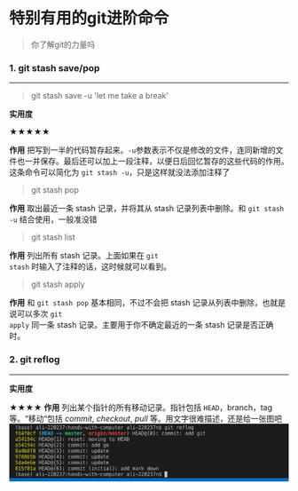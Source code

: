 # 特别有用的git进阶命令

> 你了解git的力量吗



### 1. git stash save/pop

------

> git stash save -u 'let me take a break'

**实用度**

★★★★★

**作用**
把写到一半的代码暂存起来。<code>-u</code>参数表示不仅是修改的文件，连同新增的文件也一并保存。最后还可以加上一段注释，以便日后回忆暂存的这些代码的作用。这条命令可以简化为 <code>git stash -u</code>，只是这样就没法添加注释了

> git stash pop

**作用**
取出最近一条 stash 记录，并将其从 stash 记录列表中删除。和 <code>git stash -u</code> 结合使用，一般准没错

> git stash list

**作用**
列出所有 stash 记录。上面如果在 <code>git stash</code> 时输入了注释的话，这时候就可以看到。

> git stash apply

**作用**
和 <code>git stash pop</code> 基本相同，不过不会把 stash 记录从列表中删除，也就是说可以多次 <code>git apply</code> 同一条 stash 记录。主要用于你不确定最近的一条 stash 记录是否正确时。


### 2. git reflog

------
**实用度**

★★★★
**作用**
列出某个指针的所有移动记录。指针包括 <code>HEAD</code>，branch，tag 等。“移动“包括 <em>commit</em>, <em>checkout</em>, <em>pull</em> 等。用文字很难描述，还是给一张图吧
![alt text](../img/git-reflog.png)